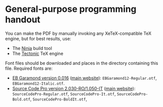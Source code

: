 General-purpose programming handout
===================================

You can make the PDF by manually invoking any XeTeX-compatible TeX engine, but
for best results, use:

- The [Ninja](https://ninja-build.org/) build tool
- The [Tectonic](https://tectonic-typesetting.github.io/en-US/) TeX engine

Font files should be downloaded and places in the directory containing this file.
Required fonts are:

- [EB Garamond version 0.016](https://bitbucket.org/georgd/eb-garamond/downloads/EBGaramond-0.016.zip)
  ([main website](http://www.georgduffner.at/ebgaramond/)):
  `EBGaramond12-Regular.otf`, `EBGaramond12-Italic.otf`.
- [Source Code Pro version 2.030-RO/1.050-IT](https://github.com/adobe-fonts/source-code-pro/archive/2.030R-ro/1.050R-it.zip)
  ([main website](https://github.com/adobe-fonts/source-code-pro/)): `SourceCodePro-Regular.otf`, `SourceCodePro-It.otf`,
  `SourceCodePro-Bold.otf`, `SourceCodePro-BoldIt.otf`,
